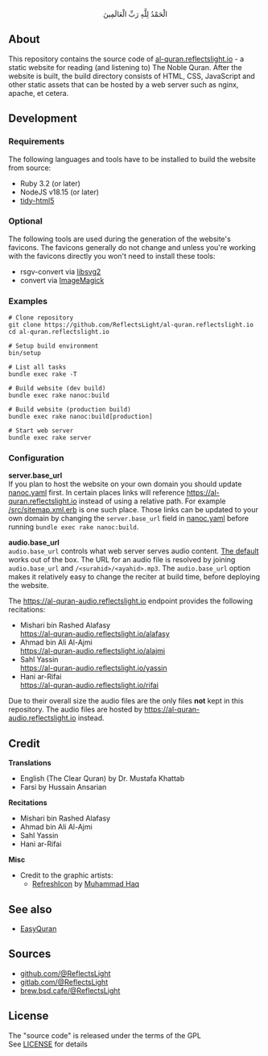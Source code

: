 <p align="center">
الْحَمْدُ لِلَّهِ رَبِّ الْعَالَمِينَ
</p>

## About

This repository contains the source code of
[al-quran.reflectslight.io](https://al-quran.reflectslight.io) -
a static website for reading (and listening to)
The Noble Quran. After the website is built,
the build directory consists of HTML, CSS, JavaScript
and other static assets that can be hosted by
a web server such as nginx, apache, et cetera.

## Development

### Requirements

The following languages and tools have to be
installed to build the website from source:

* Ruby 3.2 (or later)
* NodeJS v18.15 (or later)
* [tidy-html5](https://github.com/htacg/tidy-html5)

### Optional

The following tools are used during the generation of the
website's favicons. The favicons generally do not change
and unless you're working with the favicons directly you
won't need to install these tools:

* rsgv-convert via [libsvg2](https://gnome.pages.gitlab.gnome.org/librsvg/Rsvg-2.0/overview.html)
* convert via [ImageMagick](https://imagemagick.org/)

### Examples

    # Clone repository
    git clone https://github.com/ReflectsLight/al-quran.reflectslight.io
    cd al-quran.reflectslight.io

    # Setup build environment
    bin/setup

    # List all tasks
    bundle exec rake -T

    # Build website (dev build)
    bundle exec rake nanoc:build

    # Build website (production build)
    bundle exec rake nanoc:build[production]

    # Start web server
    bundle exec rake server

### Configuration

**server.base_url** <br>
If you plan to host the website on
your own domain you should update
[nanoc.yaml](nanoc.yaml.sample)
first. In certain places links will reference
https://al-quran.reflectslight.io
instead of using a relative path. For example
[/src/sitemap.xml.erb](/src/sitemap.xml.erb)
is one such place. Those links can be updated
to your own domain by changing the `server.base_url`
field in
[nanoc.yaml](nanoc.yaml.sample)
before running `bundle exec rake nanoc:build`.

**audio.base_url** <br>
`audio.base_url` controls what web server serves
audio content.
[The default](https://al-quran-audio.reflectslight.io/rifai)
works out of the box. The URL for an audio file is
resolved by joining `audio.base_url` and
`/<surahid>/<ayahid>.mp3`. The `audio.base_url` option
makes it relatively easy to change the reciter
at build time, before deploying the website.

The https://al-quran-audio.reflectslight.io endpoint
provides the following recitations:

- Mishari bin Rashed Alafasy <br>
	https://al-quran-audio.reflectslight.io/alafasy
- Ahmad bin Ali Al-Ajmi <br>
	https://al-quran-audio.reflectslight.io/alajmi
- Sahl Yassin <br>
	https://al-quran-audio.reflectslight.io/yassin
- Hani ar-Rifai <br>
	https://al-quran-audio.reflectslight.io/rifai

Due to their overall size the audio files are the only
files **not** kept in this repository. The audio files
are hosted by https://al-quran-audio.reflectslight.io
instead.

## Credit

**Translations**

* English (The Clear Quran) by Dr. Mustafa Khattab
* Farsi by Hussain Ansarian

**Recitations**

* Mishari bin Rashed Alafasy
* Ahmad bin Ali Al-Ajmi
* Sahl Yassin
* Hani ar-Rifai

**Misc**

* Credit to the graphic artists:
  * [RefreshIcon](/src/js/components/Icon.tsx)
  by
  [Muhammad Haq](https://freeicons.io/profile/823)

## See also

* [EasyQuran](https://github.com/ReflectsLight/EasyQuran#readme)

## Sources

* [github.com/@ReflectsLight](https://github.com/ReflectsLight/al-quran.reflectslight.io)
* [gitlab.com/@ReflectsLight](https://gitlab.com/ReflectsLight/al-quran.reflectslight.io)
* [brew.bsd.cafe/@ReflectsLight](https://brew.bsd.cafe/ReflectsLight/al-quran.reflectslight.io)

## License

The "source code" is released under the terms of the GPL <br>
See [LICENSE](./share/al-quran.reflectslight.io/LICENSE) for details
